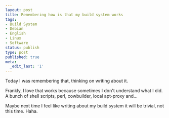 ```yaml
---
layout: post
title: Remembering how is that my build system works
tags:
- Build System
- Debian
- English
- Linux
- Software
status: publish
type: post
published: true
meta:
  _edit_last: '1'
---
```

Today I was remembering that, thinking on writing about it.

Frankly, I love that works because sometimes I don't understand what I did. A bunch of shell scripts, perl, cowbuilder, local apt-proxy and...

Maybe next time I feel like writing about my build system it will be trivial, not this time. Haha.
